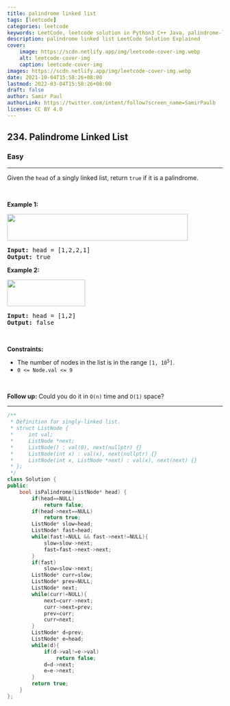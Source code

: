```yaml
---
title: palindrome linked list
tags: [leetcode]
categories: leetcode
keywords: LeetCode, leetcode solution in Python3 C++ Java, palindrome-linked-list solution
description: palindrome linked list LeetCode Solution Explained
cover:
    image: https://scdn.netlify.app/img/leetcode-cover-img.webp
    alt: leetcode-cover-img
    caption: leetcode-cover-img
images: https://scdn.netlify.app/img/leetcode-cover-img.webp
date: 2021-10-04T15:58:26+08:00
lastmod: 2022-03-04T15:58:26+08:00
draft: false
author: Samir Paul
authorLink: https://twitter.com/intent/follow?screen_name=SamirPaulb
license: CC BY 4.0
---
```



<h2>234. Palindrome Linked List</h2><h3>Easy</h3><hr><div><p>Given the <code>head</code> of a singly linked list, return <code>true</code> if it is a palindrome.</p>

<p>&nbsp;</p>
<p><strong>Example 1:</strong></p>
<img alt="" src="https://assets.leetcode.com/uploads/2021/03/03/pal1linked-list.jpg" style="width: 422px; height: 62px;">
<pre><strong>Input:</strong> head = [1,2,2,1]
<strong>Output:</strong> true
</pre>

<p><strong>Example 2:</strong></p>
<img alt="" src="https://assets.leetcode.com/uploads/2021/03/03/pal2linked-list.jpg" style="width: 182px; height: 62px;">
<pre><strong>Input:</strong> head = [1,2]
<strong>Output:</strong> false
</pre>

<p>&nbsp;</p>
<p><strong>Constraints:</strong></p>

<ul>
	<li>The number of nodes in the list is in the range <code>[1, 10<sup>5</sup>]</code>.</li>
	<li><code>0 &lt;= Node.val &lt;= 9</code></li>
</ul>

<p>&nbsp;</p>
<strong>Follow up:</strong> Could you do it in <code>O(n)</code> time and <code>O(1)</code> space?</div>

---




```cpp
/**
 * Definition for singly-linked list.
 * struct ListNode {
 *     int val;
 *     ListNode *next;
 *     ListNode() : val(0), next(nullptr) {}
 *     ListNode(int x) : val(x), next(nullptr) {}
 *     ListNode(int x, ListNode *next) : val(x), next(next) {}
 * };
 */
class Solution {
public:
    bool isPalindrome(ListNode* head) {
        if(head==NULL)
            return false;
        if(head->next==NULL)
            return true;
        ListNode* slow=head;
        ListNode* fast=head;
        while(fast!=NULL && fast->next!=NULL){
            slow=slow->next;
            fast=fast->next->next;
        }
        if(fast)
            slow=slow->next;
        ListNode* curr=slow;
        ListNode* prev=NULL;
        ListNode* next;
        while(curr!=NULL){
            next=curr->next;
            curr->next=prev;
            prev=curr;
            curr=next;
        }
        ListNode* d=prev;
        ListNode* e=head;
        while(d){
            if(d->val!=e->val)
                return false;
            d=d->next;
            e=e->next;
        }
        return true;
    }
};
```
